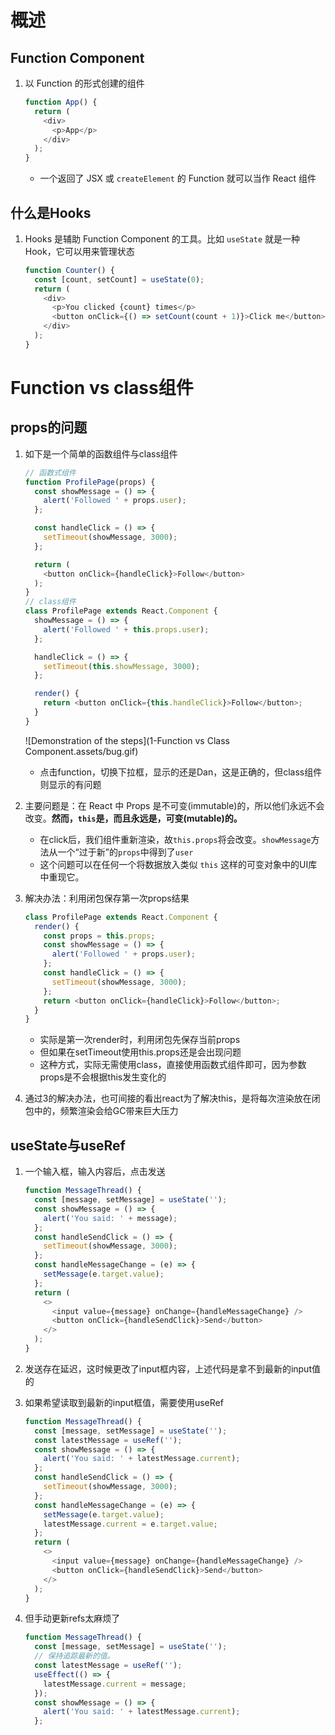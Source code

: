 # 概述

##  Function Component

1. 以 Function 的形式创建的组件

   ```javascript
   function App() {
     return (
       <div>
         <p>App</p>
       </div>
     );
   }
   ```

   - 一个返回了 JSX 或 `createElement` 的 Function 就可以当作 React 组件

## 什么是Hooks

1. Hooks 是辅助 Function Component 的工具。比如 `useState` 就是一种 Hook，它可以用来管理状态

   ```javascript
   function Counter() {
     const [count, setCount] = useState(0);
     return (
       <div>
         <p>You clicked {count} times</p>
         <button onClick={() => setCount(count + 1)}>Click me</button>
       </div>
     );
   }
   ```


# Function vs class组件

## props的问题

1. 如下是一个简单的函数组件与class组件

   ```javascript
   // 函数式组件
   function ProfilePage(props) {
     const showMessage = () => {
       alert('Followed ' + props.user);
     };
   
     const handleClick = () => {
       setTimeout(showMessage, 3000);
     };
   
     return (
       <button onClick={handleClick}>Follow</button>
     );
   }
   // class组件
   class ProfilePage extends React.Component {
     showMessage = () => {
       alert('Followed ' + this.props.user);
     };
   
     handleClick = () => {
       setTimeout(this.showMessage, 3000);
     };
   
     render() {
       return <button onClick={this.handleClick}>Follow</button>;
     }
   }
   ```

   ![Demonstration of the steps](1-Function vs Class Component.assets/bug.gif)

   - 点击function，切换下拉框，显示的还是Dan，这是正确的，但class组件则显示的有问题

2. 主要问题是：在 React 中 Props 是不可变(immutable)的，所以他们永远不会改变。**然而，`this`是，而且永远是，可变(mutable)的。**

   - 在click后，我们组件重新渲染，故`this.props`将会改变。`showMessage`方法从一个“过于新”的`props`中得到了`user`
   - 这个问题可以在任何一个将数据放入类似 `this` 这样的可变对象中的UI库中重现它。

3. 解决办法：利用闭包保存第一次props结果

   ```javascript
   class ProfilePage extends React.Component {
     render() {
       const props = this.props;
       const showMessage = () => {
         alert('Followed ' + props.user);
       };
       const handleClick = () => {
         setTimeout(showMessage, 3000);
       };
       return <button onClick={handleClick}>Follow</button>;
     }
   }
   ```

   - 实际是第一次render时，利用闭包先保存当前props
   - 但如果在setTimeout使用this.props还是会出现问题
   - 这种方式，实际无需使用class，直接使用函数式组件即可，因为参数props是不会根据this发生变化的

4. 通过3的解决办法，也可间接的看出react为了解决this，是将每次渲染放在闭包中的，频繁渲染会给GC带来巨大压力

## useState与useRef

1. 一个输入框，输入内容后，点击发送

   ```javascript
   function MessageThread() {
     const [message, setMessage] = useState('');
     const showMessage = () => {
       alert('You said: ' + message);
     };
     const handleSendClick = () => {
       setTimeout(showMessage, 3000);
     };
     const handleMessageChange = (e) => {
       setMessage(e.target.value);
     };
     return (
       <>
         <input value={message} onChange={handleMessageChange} />
         <button onClick={handleSendClick}>Send</button>
       </>
     );
   }
   ```

2. 发送存在延迟，这时候更改了input框内容，上述代码是拿不到最新的input值的

3. 如果希望读取到最新的input框值，需要使用useRef

   ```javascript
   function MessageThread() {
     const [message, setMessage] = useState('');
     const latestMessage = useRef('');
     const showMessage = () => {
       alert('You said: ' + latestMessage.current);
     };
     const handleSendClick = () => {
       setTimeout(showMessage, 3000);
     };
     const handleMessageChange = (e) => {
       setMessage(e.target.value);
       latestMessage.current = e.target.value;
     };
     return (
       <>
         <input value={message} onChange={handleMessageChange} />
         <button onClick={handleSendClick}>Send</button>
       </>
     );
   }
   ```

4. 但手动更新refs太麻烦了

   ```javascript
   function MessageThread() {
     const [message, setMessage] = useState('');
     // 保持追踪最新的值。
     const latestMessage = useRef('');
     useEffect(() => {
       latestMessage.current = message;
     });
     const showMessage = () => {
       alert('You said: ' + latestMessage.current);
     };
   ```

   